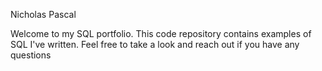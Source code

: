 Nicholas Pascal

Welcome to my SQL portfolio. This code repository contains examples of SQL I've written. Feel free to take a look and reach out if you have any questions
